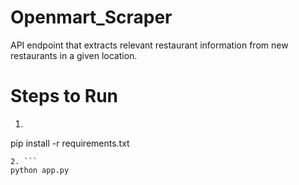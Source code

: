 # Openmart_Scraper
API endpoint that extracts relevant restaurant information from new restaurants in a given location.

# Steps to Run

1. ```
pip install -r requirements.txt
```
2. ```
python app.py
```
